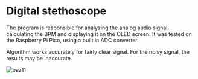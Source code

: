 # Digital stethoscope

The program is responsible for analyzing the analog audio signal, calculating the BPM and displaying it on the OLED screen.
It was tested on the Raspberry Pi Pico, using a built in ADC converter.

Algorithm works accurately for fairly clear signal. For the noisy signal, the results may be inaccurate.

![bez11](https://github.com/ojaskula/stethoscope/assets/106124763/796adf78-6140-43f5-ad1c-91b61cf0b1dc)

